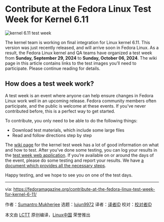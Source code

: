 [#]: subject: "Contribute at the Fedora Linux Test Week for Kernel 6.11"
[#]: via: "https://fedoramagazine.org/contribute-at-the-fedora-linux-test-week-for-kernel-6-11/"
[#]: author: "Sumantro Mukherjee https://fedoramagazine.org/author/sumantrom/"
[#]: collector: "lujun9972/lctt-scripts-1705972010"
[#]: translator: " "
[#]: reviewer: " "
[#]: publisher: " "
[#]: url: " "

Contribute at the Fedora Linux Test Week for Kernel 6.11
======

![kernel 6.11 test week][1]

The kernel team is working on final integration for Linux kernel 6.11. This version was just recently released, and will arrive soon in Fedora Linux. As a result, the Fedora Linux kernel and QA teams have organized a test week from **Sunday, September 29, 2024** to **Sunday, October 06, 2024**. The wiki page in this article contains links to the test images you’ll need to participate. Please continue reading for details.

## **How does a test week work?**

A test week is an event where anyone can help ensure changes in Fedora Linux work well in an upcoming release. Fedora community members often participate, and the public is welcome at these events. If you’ve never contributed before, this is a perfect way to get started.

To contribute, you only need to be able to do the following things:

  * Download test materials, which include some large files
  * Read and follow directions step by step



The [wiki page][2] for the kernel test week has a lot of good information on what and how to test. After you’ve done some testing, you can log your results in the [test week web application][3]. If you’re available on or around the days of the event, please do some testing and report your results. We have [a document which provides all the necessary steps][4].

Happy testing, and we hope to see you on one of the test days.

--------------------------------------------------------------------------------

via: https://fedoramagazine.org/contribute-at-the-fedora-linux-test-week-for-kernel-6-11/

作者：[Sumantro Mukherjee][a]
选题：[lujun9972][b]
译者：[译者ID](https://github.com/译者ID)
校对：[校对者ID](https://github.com/校对者ID)

本文由 [LCTT](https://github.com/LCTT/TranslateProject) 原创编译，[Linux中国](https://linux.cn/) 荣誉推出

[a]: https://fedoramagazine.org/author/sumantrom/
[b]: https://github.com/lujun9972
[1]: https://fedoramagazine.org/wp-content/uploads/2022/06/test-days-816x345.jpg
[2]: http://fedoraproject.org/wiki/Test_Day:2024-09-29_Kernel_6.11_Test_Week
[3]: https://testdays.fedoraproject.org/events/197
[4]: https://docs.fedoraproject.org/en-US/quick-docs/kernel/howto-kernel-testday/
